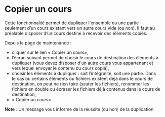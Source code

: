 # Copier un cours

Cette fonctionnalité permet de dupliquer l'ensemble ou une partie seulement d’un cours existant vers un autre cours vide \(ou non\). Il faut au préalable disposer d’un cours destiné à recevoir des éléments copiés.

Depuis la page de maintenance :

* cliquer sur le lien « Copier un cours»,
* l’écran suivant permet de choisir le cours de destination des éléments à dupliquer \(vous devez disposer d'un autre cours vous appartenant et vers lequel envoyer le contenu du cours copié\),
* choisir les éléments à dupliquer : soit l’intégralité, soit une partie. Dans le cas où certains éléments ou fichiers existent déjà dans le cours de destination, on peut ne rien faire \(sauter les fichiers\), renommer les fichiers en double ou écraser les fichiers déjà contenus dans le cours de destination,
* « Copier un cours».

**Note** : Un message vous informe de la réussite \(ou non\) de la duplication.

